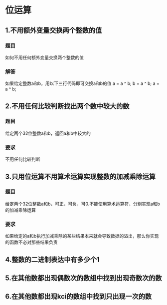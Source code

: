 # 位运算
## 1.不用额外变量交换两个整数的值
### 题目
如何不用任何额外变量交换两个整数的值

### 解答
  如果给定整数a和b，用以下三行代码即可交换a和b的值
    a = a ^ b;
    b = a ^ b;
    a = a ^ b;

## 2.不用任何比较判断找出两个数中较大的数
### 题目
给定两个32位整数a和b，返回a和b中较大的

### 要求
不用任何比较判断

## 3.只用位运算不用算术运算实现整数的加减乘除运算
### 题目
给定两个32位整数a和b，可正，可负，可0.不能使用算术运算符，分别实现a和b的加减乘除运算

### 要求
如果给定的a和b执行加减乘除的某些结果本来就会导致数据的溢出，那么你实现的函数不必对那些结果负责

## 4.整数的二进制表达中有多少个1
## 5.在其他数都出现偶数次的数组中找到出现奇数次的数
## 6.在其他数都出现kci的数组中找到只出现一次的数